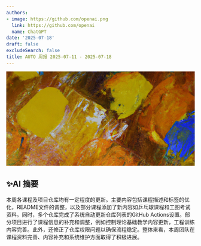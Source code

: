 ```yaml
---
authors:
- image: https://github.com/openai.png
  link: https://github.com/openai
  name: ChatGPT
date: '2025-07-18'
draft: false
excludeSearch: false
title: AUTO 周报 2025-07-11 - 2025-07-18
---
```


![AI Image of the Week](generated_image_cropped.png)

## ✨AI 摘要

本周各课程及项目仓库均有一定程度的更新。主要内容包括课程描述和标签的优化，README文件的调整，以及部分课程添加了新内容如乒乓球课程和工图考试资料。同时，多个仓库完成了系统自动更新仓库列表的GitHub Actions设置。部分项目进行了课程信息的补充和调整，例如控制理论基础教学内容更新，工程训练内容完善。此外，还修正了仓库权限问题以确保流程稳定。整体来看，本周团队在课程资料完善、内容补充和系统维护方面取得了积极进展。

